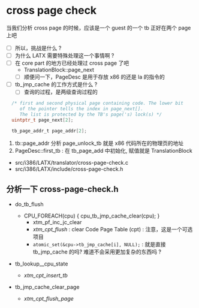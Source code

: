 # cross page check
当我们分析 cross page 的时候，应该是一个 guest 的一个 tb 正好在两个 page 上吧

- [ ] 所以，挑战是什么 ?
- [ ] 为什么 LATX 需要特殊处理这一个事情啊 ?
- [ ] 在 core part 的地方已经处理过 cross page 了吧
  - TranslationBlock::page_next
  - [ ] 顺便问一下，PageDesc 是用于存放 x86 的还是 la 的指令的
- [ ] tb_jmp_cache 的工作方式是什么 ?
  - [ ] 查询的过程，是两级查询过程的

```c
  /* first and second physical page containing code. The lower bit
     of the pointer tells the index in page_next[].
     The list is protected by the TB's page('s) lock(s) */
  uintptr_t page_next[2];

  tb_page_addr_t page_addr[2];
```

1. tb::page_addr 分析 page_unlock_tb  就是 x86 代码所在的物理页的地址
2. PageDesc::first_tb : 在 tb_page_add 中初始化, 赋值就是 TranslationBlock

- src/i386/LATX/translator/cross-page-check.c
- src/i386/LATX/include/cross-page-check.h


## 分析一下 cross-page-check.h

- do_tb_flush
  - CPU_FOREACH(cpu) { cpu_tb_jmp_cache_clear(cpu); }
    - xtm_pf_inc_jc_clear
    - *xtm_cpt_flush* : clear Code Page Table (cpt) : 注意，这是一个可选项目
    - `atomic_set(&cpu->tb_jmp_cache[i], NULL);` : 就是直接 tb_jmp_cache 的吗? 难道不会采用更加复杂的东西吗 ?

- tb_lookup__cpu_state
  - *xtm_cpt_insert_tb*

- tb_jmp_cache_clear_page
  - *xtm_cpt_flush_page*

